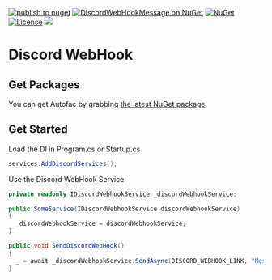 [![publish to nuget](https://github.com/ShadyNagy/DiscordWebHook/actions/workflows/nugt-publish.yml/badge.svg)](https://github.com/ShadyNagy/DiscordWebHook/actions/workflows/nugt-publish.yml)
[![DiscordWebHookMessage on NuGet](https://img.shields.io/nuget/v/DiscordWebHookMessage?label=DiscordWebHookMessage)](https://www.nuget.org/packages/DiscordWebHookMessage/)
[![NuGet](https://img.shields.io/nuget/dt/DiscordWebHookMessage)](https://www.nuget.org/packages/DiscordWebHookMessage)
[![License](https://img.shields.io/badge/License-MIT-blue.svg)](https://github.com/ShadyNagy/DiscordWebHook/blob/main/LICENSE)
    <a href="https://www.paypal.me/shadynagy" alt="paypal">
        <img src="https://img.shields.io/badge/PayPal-tip%20me-green.svg?logo=paypal" />
    </a>

# Discord WebHook

## Get Packages
You can get Autofac by grabbing [the latest NuGet package](https://www.nuget.org/packages/DiscordWebHookMessage). 

## Get Started
Load the DI in Program.cs or Startup.cs
```csharp
services.AddDiscordServices();
```

Use the Discord WebHook Service
```csharp
private readonly IDiscordWebhookService _discordWebhookService;		

public SomeService(IDiscordWebhookService discordWebhookService)
{
  _discordWebhookService = discordWebhookService;
}

public void SendDiscordWebHook() 
{
  _ = await _discordWebhookService.SendAsync(DISCORD_WEBHOOK_LINK, "Message");
}
```
